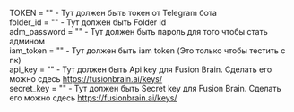 TOKEN = "" - Тут должен быть токен от Telegram бота  
folder_id = "" - Тут должен быть Folder id  
adm_password = "" - Тут должен быть пароль для того чтобы стать админом  
iam_token = "" - Тут должен быть iam token (Это только чтобы тестить с пк)  
api_key = "" - Тут должен быть Api key для Fusion Brain. Сделать его можно сдесь https://fusionbrain.ai/keys/  
secret_key = "" - Тут должен быть Secret key  для Fusion Brain. Сделать его можно сдесь https://fusionbrain.ai/keys/  
